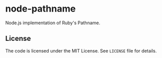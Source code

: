 node-pathname
=============

Node.js implementation of Ruby's Pathname.


License
-------

The code is licensed under the MIT License.
See `LICENSE` file for details.
